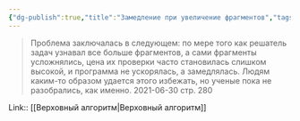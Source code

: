```yaml
---
{"dg-publish":true,"title":"Замедление при увеличение фрагментов","tags":["quotes"],"date":"2021-06-30T21:50:00+04:00","modified_at":"2023-01-09T16:07:09+04:00","permalink":"/quotes/202106302150/","dgHomeLink":false,"dgPassFrontmatter":true}
---
```



> Проблема заключалась в следующем: по мере того как решатель задач узнавал все больше фрагментов, а сами фрагменты усложнялись, цена их проверки часто становилась слишком высокой, и программа не ускорялась, а замедлялась. Людям каким-то образом удается этого избежать, но ученые пока не разобрались, как именно.
	2021-06-30 стр. 280

Link:: [[Верховный алгоритм|Верховный алгоритм]]

